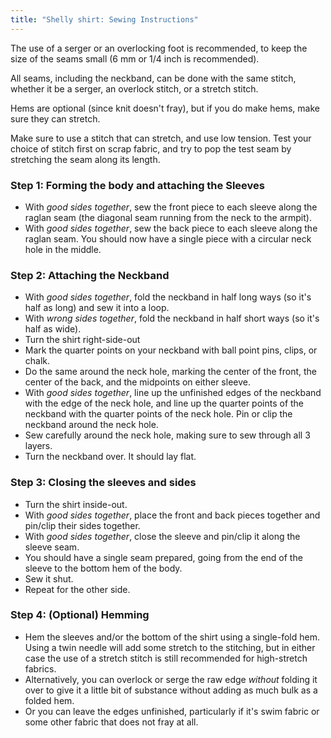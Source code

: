 ```yaml
---
title: "Shelly shirt: Sewing Instructions"
---
```


<Note>

The use of a serger or an overlocking foot is recommended, to keep the size of the seams small (6 mm or 1/4 inch is recommended).

All seams, including the neckband, can be done with the same stitch, whether it be a serger, an overlock stitch, or a stretch stitch.

Hems are optional (since knit doesn't fray), but if you do make hems, make sure they can stretch.

Make sure to use a stitch that can stretch, and use low tension. Test your choice of stitch first on scrap fabric, and try to pop the test seam by stretching the seam along its length.

</Note>

### Step 1: Forming the body and attaching the Sleeves

- With _good sides together_, sew the front piece to each sleeve along the raglan seam (the diagonal seam running from the neck to the armpit).
- With _good sides together_, sew the back piece to each sleeve along the raglan seam. You should now have a single piece with a circular neck hole in the middle.

### Step 2: Attaching the Neckband

- With _good sides together_, fold the neckband in half long ways (so it's half as long) and sew it into a loop.
- With _wrong sides together_, fold the neckband in half short ways (so it's half as wide).
- Turn the shirt right-side-out
- Mark the quarter points on your neckband with ball point pins, clips, or chalk.
- Do the same around the neck hole, marking the center of the front, the center of the back, and the midpoints on either sleeve.
- With _good sides together_, line up the unfinished edges of the neckband with the edge of the neck hole, and line up the quarter points of the neckband with the quarter points of the neck hole. Pin or clip the neckband around the neck hole.
 - Sew carefully around the neck hole, making sure to sew through all 3 layers.
 - Turn the neckband over. It should lay flat.

### Step 3: Closing the sleeves and sides

- Turn the shirt inside-out.
- With _good sides together_, place the front and back pieces together and pin/clip their sides together.
- With _good sides together_, close the sleeve and pin/clip it along the sleeve seam.
- You should have a single seam prepared, going from the end of the sleeve to the bottom hem of the body.
- Sew it shut.
- Repeat for the other side.

### Step 4: (Optional) Hemming

- Hem the sleeves and/or the bottom of the shirt using a single-fold hem. Using a twin needle will add some stretch to the stitching, but in either case the use of a stretch stitch is still recommended for high-stretch fabrics.
- Alternatively, you can overlock or serge the raw edge _without_ folding it over to give it a little bit of substance without adding as much bulk as a folded hem.
- Or you can leave the edges unfinished, particularly if it's swim fabric or some other fabric that does not fray at all.
